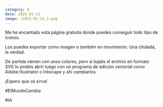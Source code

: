 ```yaml
--- 
category: A 
date: 2025-01-13 
image: /2025-01-13_2.png 
--- 
```


Me he encantado esta página gratuita donde puedes conseguir todo tipo de iconos. 

Los puedes exportar como imagen o también en movimiento. Una chulada, la verdad. 

De partida vienen con unos colores, pero si bajáis el archivo en formato SVG lo podéis abrir luego con un programa de edición vectorial como Adobe Illustrator o Inkscape y ahí cambiarlos. 

¡Espero que os sirva!

#ElMundoCambia

#IA
